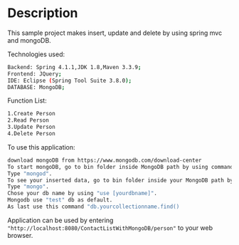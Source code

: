# Description
This sample  project makes insert, update and delete by using spring mvc and mongoDB.

Technologies used:
```sh
Backend: Spring 4.1.1,JDK 1.8,Maven 3.3.9;
Frontend: JQuery;
IDE: Eclipse (Spring Tool Suite 3.8.0);
DATABASE: MongoDB;
```

Function List:
```sh
1.Create Person
2.Read Person
3.Update Person
4.Delete Person
```
To use this application:

```sh
download mongoDB from https://www.mongodb.com/download-center
To start mongoDB, go to bin folder inside MongoDB path by using command prompt.
Type "mongod".
To see your inserted data, go to bin folder inside your MongoDB path by using command prompt.
Type "mongo".
Chose your db name by using "use [yourdbname]".
Mongodb use "test" db as default.
As last use this command "db.yourcollectionname.find()
```

Application can be used by entering ```"http://localhost:8080/ContactListWithMongoDB/person"``` to your web browser.
